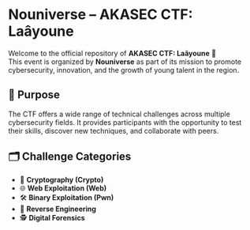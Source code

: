 # Nouniverse – AKASEC CTF: Laâyoune  

Welcome to the official repository of **AKASEC CTF: Laâyoune** 🎯  
This event is organized by **Nouniverse** as part of its mission to promote cybersecurity, innovation, and the growth of young talent in the region.  

## 📌 Purpose  
The CTF offers a wide range of technical challenges across multiple cybersecurity fields. It provides participants with the opportunity to test their skills, discover new techniques, and collaborate with peers.  

## 🗂️ Challenge Categories  
- 🔐 **Cryptography (Crypto)**  
- 🌐 **Web Exploitation (Web)**  
- 🛠️ **Binary Exploitation (Pwn)**  
- 🔎 **Reverse Engineering**  
- 🕵️ **Digital Forensics**  

